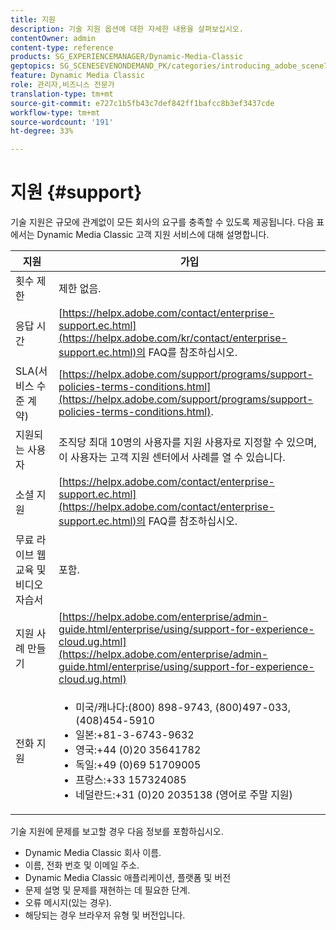 ```yaml
---
title: 지원
description: 기술 지원 옵션에 대한 자세한 내용을 살펴보십시오.
contentOwner: admin
content-type: reference
products: SG_EXPERIENCEMANAGER/Dynamic-Media-Classic
geptopics: SG_SCENESEVENONDEMAND_PK/categories/introducing_adobe_scene7
feature: Dynamic Media Classic
role: 관리자,비즈니스 전문가
translation-type: tm+mt
source-git-commit: e727c1b5fb43c7def842ff1bafcc8b3ef3437cde
workflow-type: tm+mt
source-wordcount: '191'
ht-degree: 33%

---
```



# 지원 {#support}

기술 지원은 규모에 관계없이 모든 회사의 요구를 충족할 수 있도록 제공됩니다. 다음 표에서는 Dynamic Media Classic 고객 지원 서비스에 대해 설명합니다.

| 지원 | 가입 |
|--- |--- |
| 횟수 제한 | 제한 없음. |
| 응답 시간 | [https://helpx.adobe.com/contact/enterprise-support.ec.html](https://helpx.adobe.com/kr/contact/enterprise-support.ec.html)의 FAQ를 참조하십시오. |
| SLA(서비스 수준 계약) | [https://helpx.adobe.com/support/programs/support-policies-terms-conditions.html](https://helpx.adobe.com/support/programs/support-policies-terms-conditions.html). |
| 지원되는 사용자 | 조직당 최대 10명의 사용자를 지원 사용자로 지정할 수 있으며, 이 사용자는 고객 지원 센터에서 사례를 열 수 있습니다. |
| 소셜 지원 | [https://helpx.adobe.com/contact/enterprise-support.ec.html](https://helpx.adobe.com/contact/enterprise-support.ec.html)의 FAQ를 참조하십시오. |
| 무료 라이브 웹 교육 및 비디오 자습서 | 포함. |
| 지원 사례 만들기 | [https://helpx.adobe.com/enterprise/admin-guide.html/enterprise/using/support-for-experience-cloud.ug.html](https://helpx.adobe.com/enterprise/admin-guide.html/enterprise/using/support-for-experience-cloud.ug.html) |
| 전화 지원 | <ul><li>미국/캐나다:(800) 898-9743, (800)497-033, (408)454-5910 </li> <li>일본:+81-3-6743-9632 </li><li>영국:+44 (0)20 35641782</li><li>독일:+49 (0)69 51709005</li><li>프랑스:+33 157324085</li><li>네덜란드:+31 (0)20 2035138 (영어로 주말 지원)</li></ul> |

기술 지원에 문제를 보고할 경우 다음 정보를 포함하십시오.

* Dynamic Media Classic 회사 이름.
* 이름, 전화 번호 및 이메일 주소.
* Dynamic Media Classic 애플리케이션, 플랫폼 및 버전
* 문제 설명 및 문제를 재현하는 데 필요한 단계.
* 오류 메시지(있는 경우).
* 해당되는 경우 브라우저 유형 및 버전입니다.

